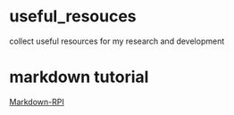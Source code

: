 # useful_resouces
collect useful resources for my research and development

# markdown tutorial
[Markdown-RPI](https://rpi-analytics.github.io/Markdown-RPI/)
